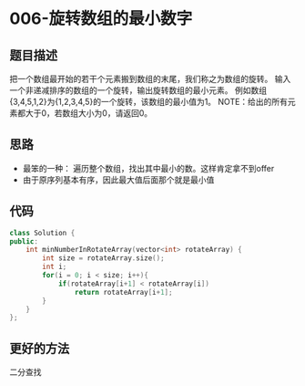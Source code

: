 # 006-旋转数组的最小数字



## 题目描述

把一个数组最开始的若干个元素搬到数组的末尾，我们称之为数组的旋转。
输入一个非递减排序的数组的一个旋转，输出旋转数组的最小元素。
例如数组{3,4,5,1,2}为{1,2,3,4,5}的一个旋转，该数组的最小值为1。
NOTE：给出的所有元素都大于0，若数组大小为0，请返回0。



## 思路

- 最笨的一种： 遍历整个数组，找出其中最小的数。这样肯定拿不到offer
- 由于原序列基本有序，因此最大值后面那个就是最小值



## 代码

```c++
class Solution {
public:
    int minNumberInRotateArray(vector<int> rotateArray) {
        int size = rotateArray.size();
        int i;
        for(i = 0; i < size; i++){
            if(rotateArray[i+1] < rotateArray[i])
                return rotateArray[i+1];
        }
    }
};
```



## 更好的方法

二分查找